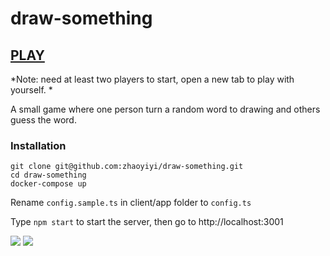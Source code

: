 # draw-something
## [PLAY](http://draw-something.yizhao.me)
*Note: need at least two players to start, open a new tab to play with yourself. *

A small game where one person turn a random word to drawing and others guess the word.

### Installation

```
git clone git@github.com:zhaoyiyi/draw-something.git
cd draw-something
docker-compose up
```
Rename `config.sample.ts` in client/app folder to `config.ts`

Type `npm start` to start the server, then go to http://localhost:3001

<img src="https://raw.githubusercontent.com/zhaoyiyi/draw-something/master/screenshots/play.gif">
<img src="https://raw.githubusercontent.com/zhaoyiyi/draw-something/master/screenshots/ds3.png">

